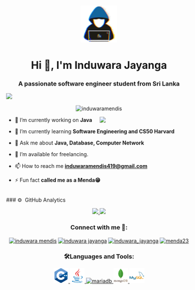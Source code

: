 ## <picture><p align="center"><img src = "https://github.com/0xAbdulKhalid/0xAbdulKhalid/raw/main/assets/mdImages/about_me.gif" width = 100px></picture>
<h1 align="center">Hi 👋, I'm Induwara Jayanga</h1>
<h3 align="center">A passionate software engineer student from Sri Lanka</h3>


<img src="https://user-images.githubusercontent.com/73097560/115834477-dbab4500-a447-11eb-908a-139a6edaec5c.gif"><br>

<p align="center"> <img src="https://komarev.com/ghpvc/?username=induwaramendis&label=Profile%20views&color=0e75b6&style=flat" alt="induwaramendis" /> </p>
<picture> <img align="right" src="https://github.com/7oSkaaa/7oSkaaa/blob/main/Images/Right_Side.gif?raw=true" width = 250px></picture>

- 🔭 I’m currently working on **Java**

- 🌱 I’m currently learning **Software Engineering  and CS50 Harvard**

- 💬 Ask me about **Java, Database, Computer Network**
- 🤝 I’m available for freelancing.
- 📫 How to reach me **induwaramendis419@gmail.com**

- ⚡ Fun fact **called me as a Menda😁**

<br>
### ⚙️ &nbsp;GitHub Analytics

<p align="center">
<a href="https://github.com/induwaramendis">
  <img height="180em" src="https://github-readme-stats-eight-theta.vercel.app/api?username=induwaramendis&show_icons=true&theme=algolia&include_all_commits=true&count_private=true"/>
  <img height="180em" src="https://github-readme-stats-eight-theta.vercel.app/api/top-langs/?username=induwaramendis&layout=compact&langs_count=8&theme=algolia"/>
</a>
</p>
<h3 align="center">Connect with me 🤝:</h3>
<p align="center">
<a href="https://linkedin.com/in/induwara mendis" target="blank"><img align="center" src="https://raw.githubusercontent.com/rahuldkjain/github-profile-readme-generator/master/src/images/icons/Social/linked-in-alt.svg" alt="induwara mendis" height="30" width="40" /></a>
<a href="https://fb.com/induwara jayanga" target="blank"><img align="center" src="https://raw.githubusercontent.com/rahuldkjain/github-profile-readme-generator/master/src/images/icons/Social/facebook.svg" alt="induwara jayanga" height="30" width="40" /></a>
<a href="https://instagram.com/induwara_jayanga" target="blank"><img align="center" src="https://raw.githubusercontent.com/rahuldkjain/github-profile-readme-generator/master/src/images/icons/Social/instagram.svg" alt="induwara_jayanga" height="30" width="40" /></a>
<a href="https://discord.gg/menda23" target="blank"><img align="center" src="https://raw.githubusercontent.com/rahuldkjain/github-profile-readme-generator/master/src/images/icons/Social/discord.svg" alt="menda23" height="30" width="40" /></a>
</p>

<h3 align="center">🛠️Languages and Tools:</h3>
<p align="center"> <a href="https://www.w3schools.com/cpp/" target="_blank" rel="noreferrer"> <img src="https://raw.githubusercontent.com/devicons/devicon/master/icons/cplusplus/cplusplus-original.svg" alt="cplusplus" width="40" height="40"/> </a> <a href="https://www.java.com" target="_blank" rel="noreferrer"> <img src="https://raw.githubusercontent.com/devicons/devicon/master/icons/java/java-original.svg" alt="java" width="40" height="40"/> </a> <a href="https://mariadb.org/" target="_blank" rel="noreferrer"> <img src="https://www.vectorlogo.zone/logos/mariadb/mariadb-icon.svg" alt="mariadb" width="40" height="40"/> </a> <a href="https://www.mongodb.com/" target="_blank" rel="noreferrer"> <img src="https://raw.githubusercontent.com/devicons/devicon/master/icons/mongodb/mongodb-original-wordmark.svg" alt="mongodb" width="40" height="40"/> </a> <a href="https://www.mysql.com/" target="_blank" rel="noreferrer"> <img src="https://raw.githubusercontent.com/devicons/devicon/master/icons/mysql/mysql-original-wordmark.svg" alt="mysql" width="40" height="40"/> </a> </p>

